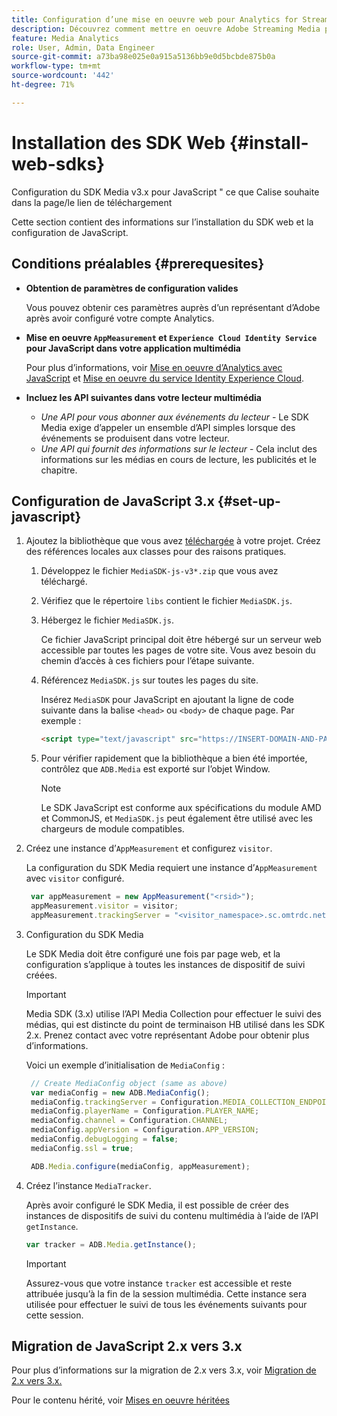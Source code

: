 ```yaml
---
title: Configuration d’une mise en oeuvre web pour Analytics for Streaming Media
description: Découvrez comment mettre en oeuvre Adobe Streaming Media pour les applications web.
feature: Media Analytics
role: User, Admin, Data Engineer
source-git-commit: a73ba98e025e0a915a5136bb9e0d5bcbde875b0a
workflow-type: tm+mt
source-wordcount: '442'
ht-degree: 71%

---
```



# Installation des SDK Web {#install-web-sdks}

Configuration du SDK Media v3.x pour JavaScript &quot; ce que Calise souhaite dans la page/le lien de téléchargement

Cette section contient des informations sur l’installation du SDK web et la configuration de JavaScript.


## Conditions préalables  {#prerequesites}

* **Obtention de paramètres de configuration valides**

   Vous pouvez obtenir ces paramètres auprès d’un représentant d’Adobe après avoir configuré votre compte Analytics.

* **Mise en oeuvre `AppMeasurement` et `Experience Cloud Identity Service` pour JavaScript dans votre application multimédia**

   Pour plus d’informations, voir [Mise en oeuvre d’Analytics avec JavaScript](https://experienceleague.adobe.com/docs/analytics/implementation/js/overview.html?lang=fr) et [Mise en oeuvre du service Identity Experience Cloud](https://experienceleague.adobe.com/docs/id-service/using/implementation/setup-analytics.html?lang=fr).

* **Incluez les API suivantes dans votre lecteur multimédia**

   * *Une API pour vous abonner aux événements du lecteur* - Le SDK Media exige d’appeler un ensemble d’API simples lorsque des événements se produisent dans votre lecteur.
   * *Une API qui fournit des informations sur le lecteur* - Cela inclut des informations sur les médias en cours de lecture, les publicités et le chapitre.

## Configuration de JavaScript 3.x {#set-up-javascript}

1. Ajoutez la bibliothèque que vous avez [téléchargée](/help/getting-started/download-sdks.md) à votre projet. Créez des références locales aux classes pour des raisons pratiques.

   1. Développez le fichier `MediaSDK-js-v3*.zip` que vous avez téléchargé.
   1. Vérifiez que le répertoire `libs` contient le fichier `MediaSDK.js`.

   1. Hébergez le fichier `MediaSDK.js`.

      Ce fichier JavaScript principal doit être hébergé sur un serveur web accessible par toutes les pages de votre site. Vous avez besoin du chemin d’accès à ces fichiers pour l’étape suivante.

   1. Référencez `MediaSDK.js` sur toutes les pages du site.

      Insérez `MediaSDK` pour JavaScript en ajoutant la ligne de code suivante dans la balise `<head>` ou `<body>` de chaque page. Par exemple :

      ```html
      <script type="text/javascript" src="https://INSERT-DOMAIN-AND-PATH-TO-CODE-HERE/MediaSDK.js"></script>
      ```

   1. Pour vérifier rapidement que la bibliothèque a bien été importée, contrôlez que `ADB.Media` est exporté sur l’objet Window.

      >[!NOTE]
      >
      >Le SDK JavaScript est conforme aux spécifications du module AMD et CommonJS, et `MediaSDK.js` peut également être utilisé avec les chargeurs de module compatibles.

1. Créez une instance d’`AppMeasurement` et configurez `visitor`.

   La configuration du SDK Media requiert une instance d’`AppMeasurement` avec `visitor` configuré.

   ```js
    var appMeasurement = new AppMeasurement("<rsid>");
    appMeasurement.visitor = visitor;
    appMeasurement.trackingServer = "<visitor_namespace>.sc.omtrdc.net";
   ```

1. Configuration du SDK Media

   Le SDK Media doit être configuré une fois par page web, et la configuration s’applique à toutes les instances de dispositif de suivi créées.

   >[!IMPORTANT]
   >
   > Media SDK (3.x) utilise l’API Media Collection pour effectuer le suivi des médias, qui est distincte du point de terminaison HB utilisé dans les SDK 2.x. Prenez contact avec votre représentant Adobe pour obtenir plus d’informations.

   Voici un exemple d’initialisation de `MediaConfig` :

   ```js
    // Create MediaConfig object (same as above)
    var mediaConfig = new ADB.MediaConfig();
    mediaConfig.trackingServer = Configuration.MEDIA_COLLECTION_ENDPOINT;
    mediaConfig.playerName = Configuration.PLAYER_NAME;
    mediaConfig.channel = Configuration.CHANNEL;
    mediaConfig.appVersion = Configuration.APP_VERSION;
    mediaConfig.debugLogging = false;
    mediaConfig.ssl = true;
   
    ADB.Media.configure(mediaConfig, appMeasurement);
   ```

1. Créez l’instance `MediaTracker`.

   Après avoir configuré le SDK Media, il est possible de créer des instances de dispositifs de suivi du contenu multimédia à l’aide de l’API `getInstance`.

   ```js
   var tracker = ADB.Media.getInstance();
   ```

   >[!IMPORTANT]
   >
   >Assurez-vous que votre instance `tracker` est accessible et reste attribuée jusqu’à la fin de la session multimédia. Cette instance sera utilisée pour effectuer le suivi de tous les événements suivants pour cette session.

## Migration de JavaScript 2.x vers 3.x

Pour plus d’informations sur la migration de 2.x vers 3.x, voir [Migration de 2.x vers 3.x.](https://adobe-marketing-cloud.github.io/media-sdks/reference/javascript_3x/MigrationGuide.html)

Pour le contenu hérité, voir [Mises en oeuvre héritées](/help/legacy/media-sdk/setup/setup-overview.md)
